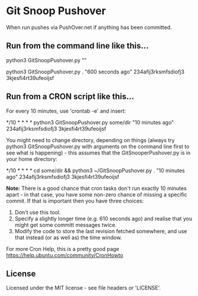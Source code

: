Git Snoop Pushover
==================

When run pushes via PushOver.net if anything has been committed.

Run from the command line like this...
--------------------------------------

python3 GitSnoopPushover.py <git-repo-URL> "<time since>" <pushover-app-key> <pushover-user-key>

python3 GitSnoopPushover.py . "600 seconds ago" 234afij3rksmfsdiofj3 3kjesfi4rt39ufeoijsf


Run from a CRON script like this...
-----------------------------------

For every 10 minutes, use 'crontab -e' and insert:

*/10 * * * * python3 GitSnoopPushover.py some/dir "10 minutes ago" 234afij3rksmfsdiofj3 3kjesfi4rt39ufeoijsf

You might need to change directory, depending on things (always try python3 GitSnoopPushover.py with arguments on the command line first to see what is happening) - this assumes that the GitSnooperPushover.py is in your home directory:

*/10 * * * * cd some/dir && python3 ~/GitSnoopPushover.py . "10 minutes ago" 234afij3rksmfsdiofj3 3kjesfi4rt39ufeoijsf


**Note:** There is a good chance that cron tasks don't run exactly 10 minutes apart - in that case, you have some non-zero chance of missing a specific commit. If that is important then you have three choices:
1. Don't use this tool.
2. Specify a slightly longer time (e.g. 610 seconds ago) and realise that you might get some committ messages twice.
3. Modify the code to store the last revision fetched somewhere, and use that instead (or as well as) the time window.


For more Cron Help, this is a pretty good page https://help.ubuntu.com/community/CronHowto


License
-------

Licensed under the MIT license - see file headers or 'LICENSE'.


